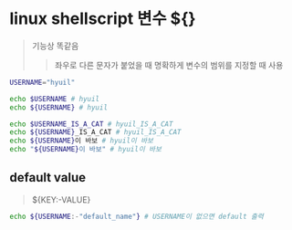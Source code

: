 # linux shellscript 변수 ${}

> 기능상 똑같음
>
> > 좌우로 다른 문자가 붙었을 때 명확하게 변수의 범위를 지정할 때 사용

```sh
USERNAME="hyuil"

echo $USERNAME # hyuil
echo ${USERNAME} # hyuil

echo $USERNAME_IS_A_CAT # hyuil_IS_A_CAT
echo ${USERNAME}_IS_A_CAT # hyuil_IS_A_CAT
echo ${USERNAME}이 바보 # hyuil이 바보
echo "${USERNAME}이 바보" # hyuil이 바보
```

## default value

> ${KEY:-VALUE}

```sh
echo ${USERNAME:-"default_name"} # USERNAME이 없으면 default 출력
```

